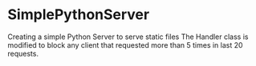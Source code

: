 SimplePythonServer
==================

Creating  a simple Python Server to serve static files
The Handler class is modified to block any client that requested more than 5 times in last 20 requests.

